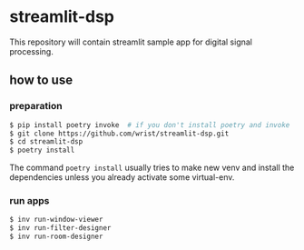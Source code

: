 # streamlit-dsp

This repository will contain streamlit sample app for digital signal processing.

## how to use

### preparation

```sh
$ pip install poetry invoke  # if you don't install poetry and invoke
$ git clone https://github.com/wrist/streamlit-dsp.git
$ cd streamlit-dsp
$ poetry install
```

The command `poetry install` usually tries to make new venv and install the dependencies unless you already activate some virtual-env.

### run apps

``` sh
$ inv run-window-viewer
$ inv run-filter-designer
$ inv run-room-designer
```
